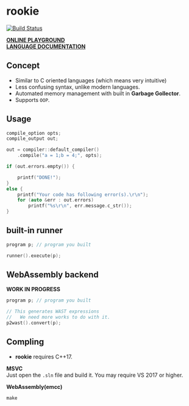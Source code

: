 rookie
====

[![Build Status](https://travis-ci.org/pjc0247/rookie.lang.svg?branch=master)](https://travis-ci.org/pjc0247/rookie.lang)

__[ONLINE PLAYGROUND](https://pjc0247.github.io/try-rookie/)__<br>
__[LANGUAGE DOCUMENTATION](https://rookielang.github.io)__

Concept
----
* Similar to C oriented languages (which means very intuitive)
* Less confusing syntax, unlike modern languages.
* Automated memory management with built in __Garbage Gollector__.
* Supports `OOP`.

Usage
----
```cpp
compile_option opts;
compile_output out;

out = compiler::default_compiler()
    .compile("a = 1;b = 4;", opts);

if (out.errors.empty()) {

    printf("DONE!");
}
else {
    printf("Your code has following error(s).\r\n");
    for (auto &err : out.errors)
        printf("%s\r\n", err.message.c_str());
}
```

built-in runner
----
```cpp
program p; // program you built

runner().execute(p);
```

WebAssembly backend
----
__WORK IN PROGRESS__
```cpp
program p; // program you built

// This generates WAST expressions
//   We need more works to do with it.
p2wast().convert(p);
```

Compling
----
* __rookie__ requires C++17.

__MSVC__<br>
Just open the `.sln` file and build it. You may require VS 2017 or higher.

__WebAssembly(emcc)__<br>
```
make
```
